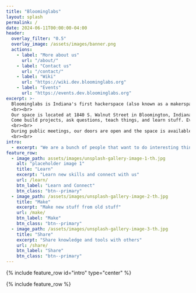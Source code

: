 ```yaml
---
title: "Bloominglabs"
layout: splash
permalink: /
date: 2024-06-11T00:00:00-04:00
header:
  overlay_filter: "0.5"
  overlay_image: /assets/images/banner.png
  actions:
    - label: "More about us"
      url: "/about/"
    - label: "Contact us"
      url: "/contact/"
    - label: "Wiki"
      url: "https://wiki.dev.bloominglabs.org"
    - label: "Events"
      url: "https://events.dev.bloominglabs.org"
excerpt: >-
  Bloominglabs is Indiana's first hackerspace (also known as a makerspace). We are a group of people who rent a shared workshop where we can build projects both collectively and individually.
  <br><br>
  Our space is located at 1840 S. Walnut Street in Bloomington, Indiana. We are open to the public Wednesday evenings from 7:00 PM until 10:00 PM. Our open hours are family friendly.
  Come build projects, ask questions, teach things, and learn stuff. Everyone is welcome!
  <br><br>
  During public meetings, our doors are open and the space is available for anyone to use. There is no fee to use the space while it is open to the public, and only a few (clearly-marked) tools require payment to use. We also have many parts and materials that have been donated and are free to be used. If you have any questions, please ask any member and they can help you find the answer.
  <br><br>
intro: 
  - excerpt: "We are a bunch of people that want to do interesting things and explore the world and technology around us. Expression of this interest takes at least as many forms as we have members, and often employs an amalgam of found and newly-constructed hardware and/or open-source and self-authored software components, but may be as simple as screwing some pieces of wood together to make a useful tool we don't have yet.<br><br>Bloominglabs was forged from the Bloomington Hackerspace Initiative and the former IU Robotics Club.<br><br>A hackerspace is a physical location where people can share resources for their own creative pursuits. It's also a resource where people can come in off the street and advance their own knowledge. In urban locations it can often be hard to find places to weld/build/make noise and keep projects on-going without having to tear down and put-up your work each evening. With a hacker space people can work on their projects and not worry about annoying their neighbors or spouses. The social aspect is also an incredibly important component. Having people to bounce ideas off of and discuss your projects with when you get stuck is a great thing."
feature_row:
  - image_path: assets/images/unsplash-gallery-image-1-th.jpg
    alt: "placeholder image 1"
    title: "Learn"
    excerpt: "Learn new skills and connect with us"
    url: /learn/
    btn_label: "Learn and Connect"
    btn_class: "btn--primary"
  - image_path: /assets/images/unsplash-gallery-image-2-th.jpg
    title: "Make"
    excerpt: "Make new stuff from old stuff"
    url: /make/
    btn_label: "Make"
    btn_class: "btn--primary"
  - image_path: /assets/images/unsplash-gallery-image-3-th.jpg
    title: "Share"
    excerpt: "Share knowledge and tools with others"
    url: /share/
    btn_label: "Share"
    btn_class: "btn--primary"
---
```


{% include feature_row id="intro" type="center" %}

{% include feature_row %}